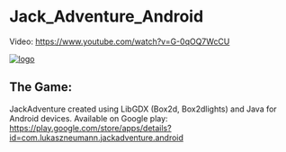 # Jack_Adventure_Android
Video: https://www.youtube.com/watch?v=G-0qOQ7WcCU



 <article class="markdown-body entry-content" itemprop="mainContentOfPage"><p><a 
 href="https://play.google.com/store/apps/details?id=com.lukaszneumann.jackadventure.android"
 target="_blank"><img src="http://wrzucaj.net/images/2015/01/28/Launch_1buVpa.png" alt="logo" data-canonical-src="http://wrzucaj.net/images/2015/01/28/Launch_1.png" style="max-width:100%;"></a></p>
 
 
# The Game:

JackAdventure created using LibGDX (Box2d, Box2dlights) and Java for Android devices. Available on Google play:
https://play.google.com/store/apps/details?id=com.lukaszneumann.jackadventure.android


